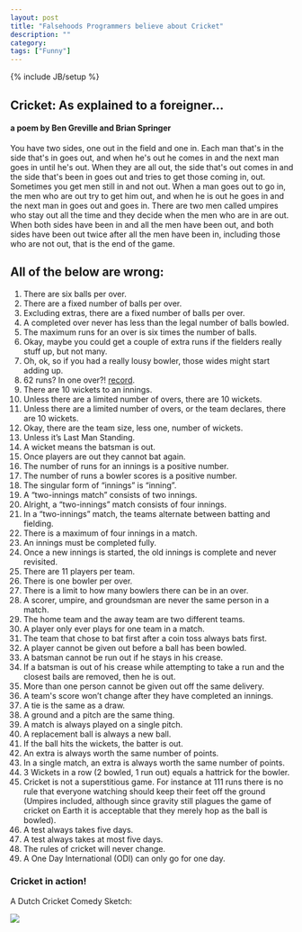 ```yaml
---
layout: post
title: "Falsehoods Programmers believe about Cricket"
description: ""
category:
tags: ["Funny"]
---
```

{% include JB/setup %}

## Cricket: As explained to a foreigner...

#### a poem by Ben Greville and Brian Springer

You have two sides, one out in the field and one in.
Each man that's in the side that's in goes out, and when he's out he comes in and the next man goes in until he's out.
When they are all out, the side that's out comes in and the side that's been in goes out and tries to get those coming in, out.
Sometimes you get men still in and not out.
When a man goes out to go in, the men who are out try to get him out, and when he is out he goes in and the next man in goes out and goes in.
There are two men called umpires who stay out all the time and they decide when the men who are in are out.
When both sides have been in and all the men have been out, and both sides have been out twice after all the men have been in, including those who are not out, that is the end of the game.


## All of the below are wrong:

1. There are six balls per over.
2. There are a fixed number of balls per over.
3. Excluding extras, there are a fixed number of balls per over.
4. A completed over never has less than the legal number of balls bowled.
5. The maximum runs for an over is six times the number of balls.
6. Okay, maybe you could get a couple of extra runs if the fielders really stuff up, but not many.
7. Oh, ok, so if you had a really lousy bowler, those wides might start adding up.
8. 62 runs? In one over?! [record](http://stats.espncricinfo.com/ci/content/records/245432.html).
9. There are 10 wickets to an innings.
10. Unless there are a limited number of overs, there are 10 wickets.
11. Unless there are a limited number of overs, or the team declares, there are 10 wickets.
12. Okay, there are the team size, less one, number of wickets.
13. Unless it’s Last Man Standing.
14. A wicket means the batsman is out.
15. Once players are out they cannot bat again.
16. The number of runs for an innings is a positive number.
17. The number of runs a bowler scores is a positive number.
18. The singular form of “innings” is “inning”.
19. A “two-innings match” consists of two innings.
20. Alright, a “two-innings” match consists of four innings.
21. In a “two-innings” match, the teams alternate between batting and fielding.
22. There is a maximum of four innings in a match.
23. An innings must be completed fully.
24. Once a new innings is started, the old innings is complete and never revisited.
25. There are 11 players per team.
26. There is one bowler per over.
27. There is a limit to how many bowlers there can be in an over.
29. A scorer, umpire, and groundsman are never the same person in a match.
28. The home team and the away team are two different teams.
30. A player only ever plays for one team in a match.
31. The team that chose to bat first after a coin toss always bats first.
32. A player cannot be given out before a ball has been bowled.
33. A batsman cannot be run out if he stays in his crease.
34. If a batsman is out of his crease while attempting to take a run and the closest bails are removed, then he is out.
35. More than one person cannot be given out off the same delivery.
36. A team's score won’t change after they have completed an innings.
37. A tie is the same as a draw.
38. A ground and a pitch are the same thing.
39. A match is always played on a single pitch.
40. A replacement ball is always a new ball.
41. If the ball hits the wickets, the batter is out.
42. An extra is always worth the same number of points.
43. In a single match, an extra is always worth the same number of points.
44. 3 Wickets in a row (2 bowled, 1 run out) equals a hattrick for the bowler.
45. Cricket is not a superstitious game. For instance at 111 runs there is no rule that everyone watching should keep their feet off the ground (Umpires included, although since gravity still plagues the game of cricket on Earth it is acceptable that they merely hop as the ball is bowled).
46. A test always takes five days.
47. A test always takes at most five days.
48. The rules of cricket will never change.
49. A One Day International (ODI) can only go for one day.



### Cricket in action!

A Dutch Cricket Comedy Sketch:

[![](https://markdown-videos-api.jorgenkh.no/youtube/E_6d3JBBo4s)](https://youtu.be/E_6d3JBBo4s)

